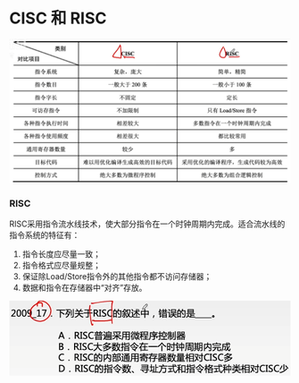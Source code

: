 # CISC 和 RISC

![](1.png)

### RISC

RISC采用指令流水线技术，使大部分指令在一个时钟周期内完成。适合流水线的指令系统的特征有：

1. 指令长度应尽量一致；
2. 指令格式应尽量规整；
3. 保证除Load/Store指令外的其他指令都不访问存储器；
4. 数据和指令在存储器中“对齐”存放。

![](2.png)

